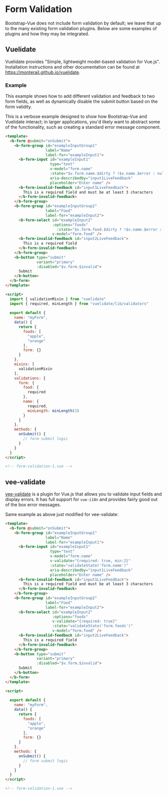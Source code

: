 # Form Validation

Bootstrap-Vue does not include form validation by default; we leave that up to the many existing form validation plugins. Below are some examples of plugins and how they may be integrated.

## Vuelidate

Vuelidate provides "Simple, lightweight model-based validation for Vue.js". Installation instructions and other documentation can be found at https://monterail.github.io/vuelidate.

### Example

This example shows how to add different validation and feedback to two form fields, as well as dynamically disable the submit button based on the form validity.

This is a verbose example designed to show how Bootstrap-Vue and Vuelidate interact; in larger applications, you'd likely want to abstract some of the functionality, such as creating a standard error message component.

```html
<template>
  <b-form @submit="onSubmit">
    <b-form-group id="exampleInputGroup1"
                  label="Name"
                  label-for="exampleInput1">
      <b-form-input id="exampleInput1"
                    type="text"
                    v-model="form.name"
                    :state="$v.form.name.$dirty ? !$v.name.$error : null"
                    aria-describedby="input1LiveFeedback"
                    placeholder="Enter name" />
      <b-form-invalid-feedback id="input1LiveFeedback">
        This is a required field and must be at least 3 characters
      </b-form-invalid-feedback>
    </b-form-group>
    <b-form-group id="exampleInputGroup2"
                  label="Food"
                  label-for="exampleInput2">
      <b-form-select id="exampleInput2"
                     :options="foods"
                       :state="$v.form.food.$dirty ? !$v.name.$error : null"
                     v-model="form.food" />
      <b-form-invalid-feedback id="input2LiveFeedback">
        This is a required field
      </b-form-invalid-feedback>
    </b-form-group>
    <b-button type="submit"
              variant="primary"
              :disabled="$v.form.$invalid">
      Submit
    </b-button>
  </b-form>  
</template>

<script>
  import { validationMixin } from "vuelidate"
  import { required, minLength } from "vuelidate/lib/validators"
  
  export default {
    name: "myForm",
    data() {
      return {
        foods: [
          "apple",
          "orange"
        ],
        form: {}
      }
    },
    mixins: [
      validationMixin
    ],
    validations: {
      form: {
        food: {
          required
        },
        name: {
          required,
          minLength: minLength(3)   
        }
      }
    },
    methods: {
      onSubmit() {
        // form submit logic
      }
    }
  }
</script>

<!-- form-validation-1.vue -->
```

## vee-validate

[vee-validate](https://github.com/baianat/vee-validate) is a plugin for Vue.js that allows you to validate input fields and display errors. It has full support for `vue-i18n` and provides fairly good out of the box error messages.

Same example as above just modified for vee-validate:

```html
<template>
  <b-form @submit="onSubmit">
    <b-form-group id="exampleInputGroup1"
                  label="Name"
                  label-for="exampleInput1">
      <b-form-input id="exampleInput1"
                    type="text"
                    v-model="form.name"
                    v-validate="{required: true, min:2}"
                    :state="validateState('form.name')"
                    aria-describedby="input1LiveFeedback"
                    placeholder="Enter name" />
      <b-form-invalid-feedback id="input1LiveFeedback">
        This is a required field and must be at least 3 characters
      </b-form-invalid-feedback>
    </b-form-group>
    <b-form-group id="exampleInputGroup2"
                  label="Food"
                  label-for="exampleInput2">
      <b-form-select id="exampleInput2"
                     :options="foods"
                     v-validate="{required: true}"
                     :state="validateState('form.foods')"
                     v-model="form.food" />
      <b-form-invalid-feedback id="input2LiveFeedback">
        This is a required field
      </b-form-invalid-feedback>
    </b-form-group>
    <b-button type="submit"
              variant="primary"
              :disabled="$v.form.$invalid">
      Submit
    </b-button>
  </b-form>  
</template>

<script>
  
  export default {
    name: "myForm",
    data() {
      return {
        foods: [
          "apple",
          "orange"
        ],
        form: {}
      }
    },
    methods: {
      onSubmit() {
        // form submit logic
      }
    }
  }
</script>

<!-- form-validation-1.vue -->
```

